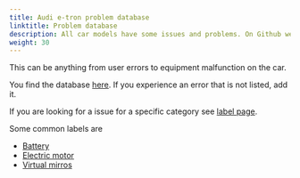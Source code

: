 ```yaml
---
title: Audi e-tron problem database
linktitle: Problem database
description: All car models have some issues and problems. On Github we have gathered most of the issues owners experience with the cars. 
weight: 30
---
```



This can be anything from user errors to equipment malfunction on the car.

You find the database [here](https://github.com/electrichasgoneaudi/etron-issues/issues). If you experience an error that is not listed, add it.

If you are looking for a issue for a specific category see [label page](https://github.com/electrichasgoneaudi/etron-issues/labels).

Some common labels are

* [Battery](https://github.com/electrichasgoneaudi/etron-issues/issues?q=is%3Aissue+is%3Aopen+label%3Abattery)
* [Electric motor](https://github.com/electrichasgoneaudi/etron-issues/labels/electric%20motor)
* [Virtual mirros](https://github.com/electrichasgoneaudi/etron-issues/labels/virtual%20mirrors)
